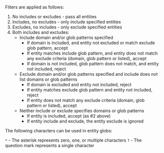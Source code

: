 Filters are applied as follows:

1. No includes or excludes - pass all entities
2. Includes, no excludes - only include specified entities
3. Excludes, no includes - only exclude specified entities
4. Both includes and excludes:
   - Include domain and/or glob patterns specified
      - If domain is included, and entity not excluded or match exclude glob pattern, accept
      - If entity matches include glob pattern, and entity does not match any exclude criteria (domain, glob pattern or listed), accept
      - If domain is not included, glob pattern does not match, and entity not included, reject
   - Exclude domain and/or glob patterns specified and include does not list domains or glob patterns
      - If domain is excluded and entity not included, reject
      - If entity matches exclude glob pattern and entity not included, reject
      - If entity does not match any exclude criteria (domain, glob pattern or listed), accept
   - Neither include or exclude specifies domains or glob patterns
      - If entity is included, accept (as #2 above)
      - If entity include and exclude, the entity exclude is ignored

The following characters can be used in entity globs:

`*` - The asterisk represents zero, one, or multiple characters
`?` - The question mark represents a single character
